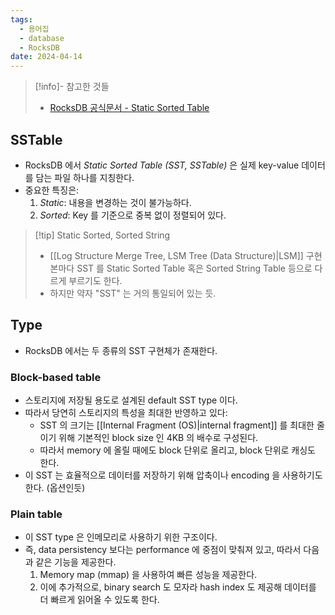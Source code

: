 ```yaml
---
tags:
  - 용어집
  - database
  - RocksDB
date: 2024-04-14
---
```

> [!info]- 참고한 것들
> - [RocksDB 공식문서 - Static Sorted Table](https://github.com/facebook/rocksdb/wiki/A-Tutorial-of-RocksDB-SST-formats)

## SSTable

- RocksDB 에서 *Static Sorted Table (SST, SSTable)* 은 실제 key-value 데이터를 담는 파일 하나를 지칭한다.
- 중요한 특징은:
	1. *Static*: 내용을 변경하는 것이 불가능하다.
	2. *Sorted*: Key 를 기준으로 중복 없이 정렬되어 있다.

> [!tip] Static Sorted, Sorted String
> - [[Log Structure Merge Tree, LSM Tree (Data Structure)|LSM]] 구현본마다 SST 를 Static Sorted Table 혹은 Sorted String Table 등으로 다르게 부르기도 한다.
> - 하지만 약자 "SST" 는 거의 통일되어 있는 듯.

## Type

- RocksDB 에서는 두 종류의 SST 구현체가 존재한다.

### Block-based table

- 스토리지에 저장될 용도로 설계된 default SST type 이다.
- 따라서 당연히 스토리지의 특성을 최대한 반영하고 있다:
	- SST 의 크기는 [[Internal Fragment (OS)|internal fragment]] 를 최대한 줄이기 위해 기본적인 block size 인 4KB 의 배수로 구성된다.
	- 따라서 memory 에 올릴 때에도 block 단위로 올리고, block 단위로 캐싱도 한다.
- 이 SST 는 효율적으로 데이터를 저장하기 위해 압축이나 encoding 을 사용하기도 한다. (옵션인듯)

### Plain table

- 이 SST type 은 인메모리로 사용하기 위한 구조이다.
- 즉, data persistency 보다는 performance 에 중점이 맞춰져 있고, 따라서 다음과 같은 기능을 제공한다.
	1. Memory map (mmap) 을 사용하여 빠른 성능을 제공한다.
	2. 이에 추가적으로, binary search 도 모자라 hash index 도 제공해 데이터를 더 빠르게 읽어올 수 있도록 한다.